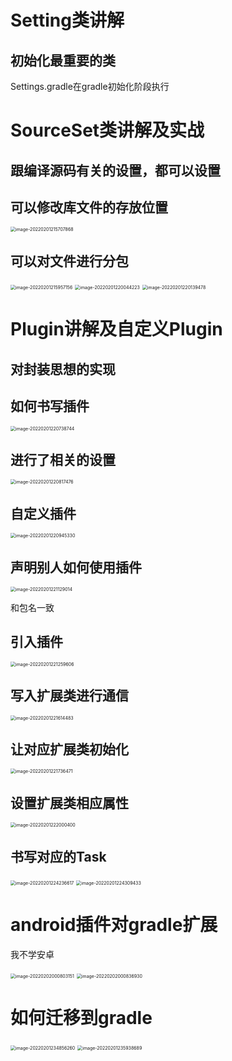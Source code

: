 # Setting类讲解

## 初始化最重要的类

Settings.gradle在gradle初始化阶段执行

# SourceSet类讲解及实战

## 跟编译源码有关的设置，都可以设置

## 可以修改库文件的存放位置

<img src="image/image-20220201215707868.png" alt="image-20220201215707868" style="zoom:50%;" />

## 可以对文件进行分包

<img src="image/image-20220201215957156.png" alt="image-20220201215957156" style="zoom:50%;" />

<img src="image/image-20220201220044223.png" alt="image-20220201220044223" style="zoom:50%;" />

<img src="image/image-20220201220139478.png" alt="image-20220201220139478" style="zoom:50%;" />

# Plugin讲解及自定义Plugin

## 对封装思想的实现

## 如何书写插件

<img src="image/image-20220201220738744.png" alt="image-20220201220738744" style="zoom:50%;" />

## 进行了相关的设置

<img src="image/image-20220201220817476.png" alt="image-20220201220817476" style="zoom:50%;" />

## 自定义插件

<img src="image/image-20220201220945330.png" alt="image-20220201220945330" style="zoom:50%;" />

## 声明别人如何使用插件

<img src="image/image-20220201221129014.png" alt="image-20220201221129014" style="zoom:50%;" />

和包名一致

## 引入插件

<img src="image/image-20220201221259606.png" alt="image-20220201221259606" style="zoom:50%;" />

## 写入扩展类进行通信

<img src="image/image-20220201221614483.png" alt="image-20220201221614483" style="zoom:50%;" />

## 让对应扩展类初始化

<img src="image/image-20220201221736471.png" alt="image-20220201221736471" style="zoom:50%;" />

## 设置扩展类相应属性

<img src="image/image-20220201222000400.png" alt="image-20220201222000400" style="zoom:50%;" />

## 书写对应的Task

<img src="image/image-20220201224236617.png" alt="image-20220201224236617" style="zoom:50%;" />

<img src="image/image-20220201224309433.png" alt="image-20220201224309433" style="zoom:50%;" />



# android插件对gradle扩展

我不学安卓

<img src="image/image-20220202000803151.png" alt="image-20220202000803151" style="zoom:50%;" />

<img src="image/image-20220202000836930.png" alt="image-20220202000836930" style="zoom:50%;" />

# 如何迁移到gradle

<img src="image/image-20220201234856260.png" alt="image-20220201234856260" style="zoom:50%;" />

<img src="image/image-20220201235938689.png" alt="image-20220201235938689" style="zoom:50%;" />

